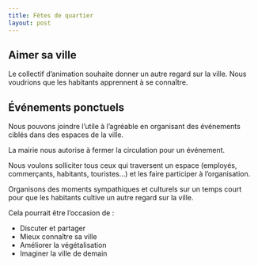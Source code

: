 ```yaml
---
title: Fêtes de quartier
layout: post
---
```


## Aimer sa ville

Le collectif d’animation souhaite donner un autre regard sur la ville. Nous voudrions que les habitants apprennent à se connaître.


## Événements ponctuels

Nous pouvons joindre l’utile à l’agréable en organisant des événements ciblés dans des espaces de la ville.

La mairie nous autorise à fermer la circulation pour un événement.

Nous voulons solliciter tous ceux qui traversent un espace (employés, commerçants, habitants, touristes…) et les faire participer à l’organisation.

Organisons des moments sympathiques et culturels sur un temps court pour que les habitants cultive un autre regard sur la ville.

Cela pourrait être l’occasion de :

* Discuter et partager
* Mieux connaître sa ville
* Améliorer la végétalisation
* Imaginer la ville de demain
